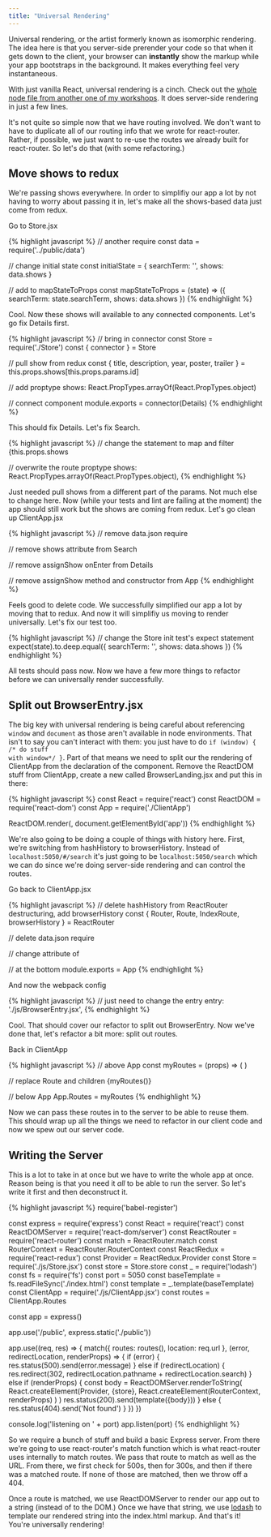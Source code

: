 ```yaml
---
title: "Universal Rendering"
---
```


Universal rendering, or the artist formerly known as isomorphic rendering. The idea here is that you server-side prerender your code so that when it gets down to the client, your browser can __instantly__ show the markup while your app bootstraps in the background. It makes everything feel very instantaneous.

With just vanilla React, universal rendering is a cinch. Check out the [whole node file from another one of my workshops][es6-react]. It does server-side rendering in just a few lines.

It's not quite so simple now that we have routing involved. We don't want to have to duplicate all of our routing info that we wrote for react-router. Rather, if possible, we just want to re-use the routes we already built for react-router. So let's do that (with some refactoring.)

## Move shows to redux

We're passing shows everywhere. In order to simplifiy our app a lot by not having to worry about passing it in, let's make all the shows-based data just come from redux.

Go to Store.jsx

{% highlight javascript %}
// another require
const data = require('../public/data')

// change initial state
const initialState = {
  searchTerm: '',
  shows: data.shows
}

// add to mapStateToProps
const mapStateToProps = (state) => ({ searchTerm: state.searchTerm, shows: data.shows })
{% endhighlight %}

Cool. Now these shows will available to any connected components. Let's go fix Details first.

{% highlight javascript %}
// bring in connector
const Store = require('./Store')
const { connector } = Store

// pull show from redux
const { title, description, year, poster, trailer } = this.props.shows[this.props.params.id]

// add proptype
shows: React.PropTypes.arrayOf(React.PropTypes.object)

// connect component
module.exports = connector(Details)
{% endhighlight %}

This should fix Details. Let's fix Search.

{% highlight javascript %}
// change the statement to map and filter
{this.props.shows

// overwrite the route proptype
shows: React.PropTypes.arrayOf(React.PropTypes.object),
{% endhighlight %}

Just needed pull shows from a different part of the params. Not much else to change here. Now (while your tests and lint are failing at the moment) the app should still work but the shows are coming from redux. Let's go clean up ClientApp.jsx

{% highlight javascript %}
// remove data.json require

// remove shows attribute from Search

// remove assignShow onEnter from Details

// remove assignShow method and constructor from App
{% endhighlight %}

Feels good to delete code. We successfully simplified our app a lot by moving that to redux. And now it will simplifiy us moving to render universally. Let's fix our test too.

{% highlight javascript %}
// change the Store init test's expect statement
expect(state).to.deep.equal({ searchTerm: '', shows: data.shows })
{% endhighlight %}

All tests should pass now. Now we have a few more things to refactor before we can universally render successfully.

## Split out BrowserEntry.jsx

The big key with universal rendering is being careful about referencing <code>window</code> and <code>document</code> as those aren't available in node environments. That isn't to say you can't interact with them: you just have to do <code>if (window) { /* do stuff with window*/ }</code>. Part of that means we need to split our the rendering of ClientApp from the declaration of the component. Remove the ReactDOM stuff from ClientApp, create a new called BrowserLanding.jsx and put this in there:

{% highlight javascript %}
const React = require('react')
const ReactDOM = require('react-dom')
const App = require('./ClientApp')

ReactDOM.render(<App />, document.getElementById('app'))
{% endhighlight %}

We're also going to be doing a couple of things with history here. First, we're switching from hashHistory to browserHistory. Instead of <code>localhost:5050/#/search</code> it's just going to be <code>localhost:5050/search</code> which we can do since we're doing server-side rendering and can control the routes.

Go back to ClientApp.jsx

{% highlight javascript %}
// delete hashHistory from ReactRouter destructuring, add browserHistory
const { Router, Route, IndexRoute, browserHistory } = ReactRouter

// delete data.json require

// change attribute of <Router>
<Router history={browserHistory}>

// at the bottom
module.exports = App
{% endhighlight %}

And now the webpack config

{% highlight javascript %}
// just need to change the entry
entry: './js/BrowserEntry.jsx',
{% endhighlight %}

Cool. That should cover our refactor to split out BrowserEntry. Now we've done that, let's refactor a bit more: split out routes.

Back in ClientApp

{% highlight javascript %}
// above App
const myRoutes = (props) => (
  <Route path='/' component={Layout}>
    <IndexRoute component={Landing} />
    <Route path='/search' component={Search} />
    <Route path='/details/:id' component={Details} />
  </Route>
)

// replace Route and children
{myRoutes()}

// below App
App.Routes = myRoutes
{% endhighlight %}

Now we can pass these routes in to the server to be able to reuse them. This should wrap up all the things we need to refactor in our client code and now we spew out our server code.

## Writing the Server

This is a lot to take in at once but we have to write the whole app at once. Reason being is that you need it _all_ to be able to run the server. So let's write it first and then deconstruct it.

{% highlight javascript %}
require('babel-register')

const express = require('express')
const React = require('react')
const ReactDOMServer = require('react-dom/server')
const ReactRouter = require('react-router')
const match = ReactRouter.match
const RouterContext = ReactRouter.RouterContext
const ReactRedux = require('react-redux')
const Provider = ReactRedux.Provider
const Store = require('./js/Store.jsx')
const store = Store.store
const _ = require('lodash')
const fs = require('fs')
const port = 5050
const baseTemplate = fs.readFileSync('./index.html')
const template = _.template(baseTemplate)
const ClientApp = require('./js/ClientApp.jsx')
const routes = ClientApp.Routes

const app = express()

app.use('/public', express.static('./public'))

app.use((req, res) => {
  match({ routes: routes(), location: req.url }, (error, redirectLocation, renderProps) => {
    if (error) {
      res.status(500).send(error.message)
    } else if (redirectLocation) {
      res.redirect(302, redirectLocation.pathname + redirectLocation.search)
    } else if (renderProps) {
      const body = ReactDOMServer.renderToString(
        React.createElement(Provider, {store},
          React.createElement(RouterContext, renderProps)
        )
      )
      res.status(200).send(template({body}))
    } else {
      res.status(404).send('Not found')
    }
  })
})

console.log('listening on ' + port)
app.listen(port)
{% endhighlight %}

So we require a bunch of stuff and build a basic Express server. From there we're going to use react-router's match function which is what react-router uses internally to match routes. We pass that route to match as well as the URL. From there, we first check for 500s, then for 300s, and then if there was a matched route. If none of those are matched, then we throw off a 404.

Once a route is matched, we use ReactDOMServer to render our app out to a string (instead of to the DOM.) Once we have that string, we use [lodash][lodash] to template our rendered string into the index.html markup. And that's it! You're universally rendering!

[es6-react]: https://github.com/btholt/es6-react-pres/blob/master/completed/app.js
[lodash]: https://lodash.com/docs#template